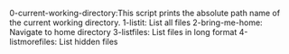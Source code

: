0-current-working-directory:This script prints the absolute path name of the current working directory.
1-listit: List all files
2-bring-me-home: Navigate to home directory
3-listfiles: List files in long format
4-listmorefiles: List hidden files

